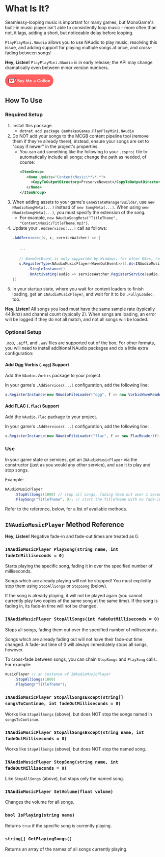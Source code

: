 # What Is It?

Seamlessy-looping music is important for many games, but MonoGame's built-in music player isn't able to consistently loop music - more often than not, it lags, adding a short, but noticeable delay before looping.

`PlayPlayMini.NAudio` allows you to use NAudio to play music, resolving this issue, and adding support for playing multiple songs at once, and cross-fading between songs!

**Hey, Listen!** `PlayPlayMini.NAudio` is in early release; the API may change dramatically even between minor version numbers.

[![Buy Me a Coffee at ko-fi.com](https://raw.githubusercontent.com/BenMakesGames/AssetsForNuGet/main/buymeacoffee.png)](https://ko-fi.com/A0A12KQ16)

## How To Use

### Required Setup

1. Install this package.
   * `dotnet add package BenMakesGames.PlayPlayMini.NAudio`
2. Do NOT add your songs to the MCGB content pipeline tool (remove them if they're already there); instead, ensure your songs are set to "copy if newer" in the project's properties.
   * You can add something like the following to your `.csproj` file to automatically include all songs; change the path as needed, of course:
     ```xml
     <ItemGroup>
        <None Update="Content\Music\**\*.*">
          <CopyToOutputDirectory>PreserveNewest</CopyToOutputDirectory>
        </None>
     </ItemGroup>
     ``` 
3. When adding assets to your game's `GameStateManagerBuilder`, use `new NAudioSongMeta(...)` instead of `new SongMeta(...)`. When using `new NAudioSongMeta(...)`, you must specify the extension of the song.
   * For example, `new NAudioSongMeta("TitleTheme", "Content/Music/TitleTheme.mp3")`.
4. Update your `.AddServices(...)` call as follows:
   ```c#
   .AddServices((s, c, serviceWatcher) => {

      ...

      // WaveOutEvent is only supported by Windows; for other OSes, replace WaveOutEvent with alternatives from this thread: https://github.com/naudio/NAudio/issues/585
      s.RegisterType<NAudioMusicPlayer<WaveOutEvent>>().As<INAudioMusicPlayer>()
          .SingleInstance()
          .OnActivating(audio => serviceWatcher.RegisterService(audio.Instance));
   })
   ```
5. In your startup state, where you wait for content loaders to finish loading, get an `INAudioMusicPlayer`, and wait for it to be `.FullyLoaded`, too.

**Hey, Listen!** All songs you load must have the same sample rate (typically 44.1khz) and channel count (typically 2). When songs are loading, an error will be logged if they do not all match, and not all songs will be loaded.

### Optional Setup

`.mp3`, `.aiff`, and `.wav` files are supported out of the box. For other formats, you will need to install additional NAudio packages and do a little extra configuration:

#### Add Ogg Vorbis (`.ogg`) Support

Add the `NAudio.Vorbis` package to your project.

In your game's `.AddServices(...)` configuration, add the following line:

```c#
s.RegisterInstance(new NAudioFileLoader("ogg", f => new VorbisWaveReader(f)));
```

#### Add FLAC (`.flac`) Support

Add the `NAudio.Flac` package to your project.

In your game's `.AddServices(...)` configuration, add the following line:

```c#
s.RegisterInstance(new NAudioFileLoader("flac", f => new FlacReader(f)));
```
 
### Use

In your game state or services, get an `INAudioMusicPlayer` via the constructor (just as you would any other service), and use it to play and stop songs.

Example:

```c#
NAudioMusicPlayer
    .StopAllSongs(1000) // stop all songs, fading them out over 1 second
    .PlaySong("TitleTheme", 0); // start the TitleTheme with no fade-in time
```

Refer to the reference, below, for a list of available methods.

## `INAudioMusicPlayer` Method Reference

**Hey, Listen!** Negative fade-in and fade-out times are treated as 0.

### `INAudioMusicPlayer PlaySong(string name, int fadeInMilliseconds = 0)`

Starts playing the specific song, fading it in over the specified number of milliseconds.

Songs which are already playing will not be stopped! You must explicitly stop them using `StopAllSongs` or `StopSong` (below).

If the song is already playing, it will not be played again (you cannot currently play two copies of the same song at the same time). If the song is fading in, its fade-in time will not be changed.  

### `INAudioMusicPlayer StopAllSongs(int fadeOutMilliseconds = 0)`

Stops all songs, fading them out over the specified number of milliseconds.

Songs which are already fading out will not have their fade-out time changed. A fade-out time of 0 will always immediately stops all songs, however.

To cross-fade between songs, you can chain `StopSongs` and `PlaySong` calls. For example:

```c#
musicPlayer // an instance of INAudioMusicPlayer
    .StopAllSongs(1000)
    .PlaySong("TitleTheme");
```

### `INAudioMusicPlayer StopAllSongsExcept(string[] songsToContinue, int fadeOutMilliseconds = 0)`

Works like `StopAllSongs` (above), but does NOT stop the songs named in `songsToContinue`.

### `INAudioMusicPlayer StopAllSongsExcept(string name, int fadeOutMilliseconds = 0)`

Works like `StopAllSongs` (above), but does NOT stop the named song.

### `INAudioMusicPlayer StopSong(string name, int fadeOutMilliseconds = 0)`

Like `StopAllSongs` (above), but stops only the named song.

### `INAudioMusicPlayer SetVolume(float volume)`

Changes the volume for all songs.

### `bool IsPlaying(string name)`

Returns `true` if the specific song is currently playing.

### `string[] GetPlayingSongs()`

Returns an array of the names of all songs currently playing.
